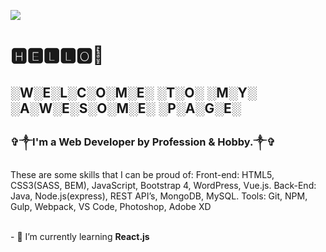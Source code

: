 ![](https://github.com/ramunasnognys/assets/blob/master/cover.png?raw=true)

# 🅷🅴🅻🅻🅾👋
## ░W░E░L░C░O░M░E░ ░T░O░ ░M░Y░ ░A░W░E░S░O░M░E░ ░P░A░G░E░
### ✞༒<b>I'm a Web Developer by Profession & Hobby.</b>༒✞
These are some skills that I can be proud of:
Front-end: HTML5, CSS3(SASS, BEM), JavaScript, Bootstrap 4, WordPress, Vue.js.
Back-End: Java, Node.js(express), REST API’s, MongoDB, MySQL.
Tools: Git, NPM, Gulp, Webpack, VS Code, Photoshop, Adobe XD

<br>
- 🌱 I’m currently learning <b>React.js</b>


<!--
**ramunasnognys/ramunasnognys** is a ✨ _special_ ✨ repository because its `README.md` (this file) appears on your GitHub profile.

Here are some ideas to get you started:

- 🔭 I’m currently working on ...
- 🌱 I’m currently learning ...
- 👯 I’m looking to collaborate on ...
- 🤔 I’m looking for help with ...
- 💬 Ask me about ...
- 📫 How to reach me: ...
- 😄 Pronouns: ...
- ⚡ Fun fact: ...
-->
